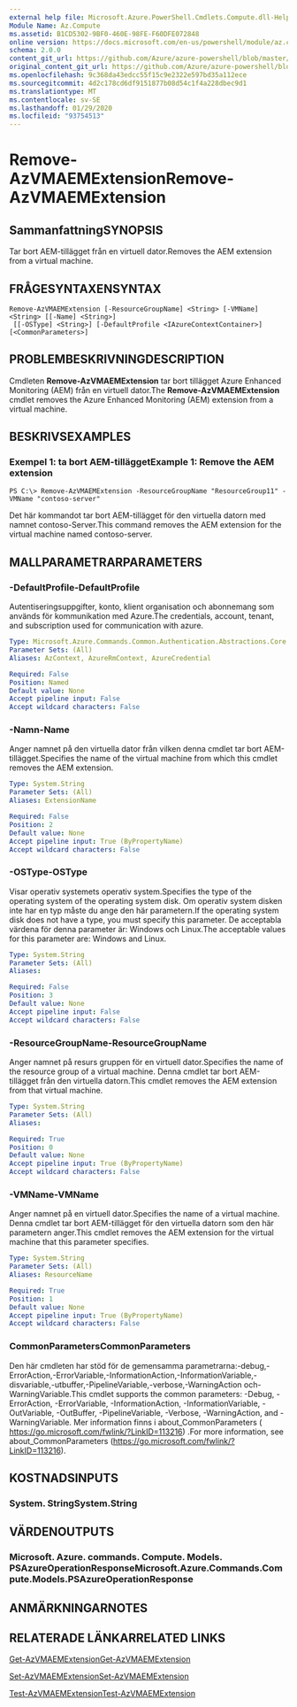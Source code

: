 ```yaml
---
external help file: Microsoft.Azure.PowerShell.Cmdlets.Compute.dll-Help.xml
Module Name: Az.Compute
ms.assetid: B1CD5302-9BF0-460E-98FE-F60DFE072848
online version: https://docs.microsoft.com/en-us/powershell/module/az.compute/remove-azvmaemextension
schema: 2.0.0
content_git_url: https://github.com/Azure/azure-powershell/blob/master/src/Compute/Compute/help/Remove-AzVMAEMExtension.md
original_content_git_url: https://github.com/Azure/azure-powershell/blob/master/src/Compute/Compute/help/Remove-AzVMAEMExtension.md
ms.openlocfilehash: 9c368da43edcc55f15c9e2322e597bd35a112ece
ms.sourcegitcommit: 4d2c178cd6df9151877b08d54c1f4a228dbec9d1
ms.translationtype: MT
ms.contentlocale: sv-SE
ms.lasthandoff: 01/29/2020
ms.locfileid: "93754513"
---
```

# <span data-ttu-id="fc62b-101">Remove-AzVMAEMExtension</span><span class="sxs-lookup"><span data-stu-id="fc62b-101">Remove-AzVMAEMExtension</span></span>

## <span data-ttu-id="fc62b-102">Sammanfattning</span><span class="sxs-lookup"><span data-stu-id="fc62b-102">SYNOPSIS</span></span>
<span data-ttu-id="fc62b-103">Tar bort AEM-tillägget från en virtuell dator.</span><span class="sxs-lookup"><span data-stu-id="fc62b-103">Removes the AEM extension from a virtual machine.</span></span>

## <span data-ttu-id="fc62b-104">FRÅGESYNTAXEN</span><span class="sxs-lookup"><span data-stu-id="fc62b-104">SYNTAX</span></span>

```
Remove-AzVMAEMExtension [-ResourceGroupName] <String> [-VMName] <String> [[-Name] <String>]
 [[-OSType] <String>] [-DefaultProfile <IAzureContextContainer>] [<CommonParameters>]
```

## <span data-ttu-id="fc62b-105">PROBLEMBESKRIVNING</span><span class="sxs-lookup"><span data-stu-id="fc62b-105">DESCRIPTION</span></span>
<span data-ttu-id="fc62b-106">Cmdleten **Remove-AzVMAEMExtension** tar bort tillägget Azure Enhanced Monitoring (AEM) från en virtuell dator.</span><span class="sxs-lookup"><span data-stu-id="fc62b-106">The **Remove-AzVMAEMExtension** cmdlet removes the Azure Enhanced Monitoring (AEM) extension from a virtual machine.</span></span>

## <span data-ttu-id="fc62b-107">BESKRIVS</span><span class="sxs-lookup"><span data-stu-id="fc62b-107">EXAMPLES</span></span>

### <span data-ttu-id="fc62b-108">Exempel 1: ta bort AEM-tillägget</span><span class="sxs-lookup"><span data-stu-id="fc62b-108">Example 1: Remove the AEM extension</span></span>
```
PS C:\> Remove-AzVMAEMExtension -ResourceGroupName "ResourceGroup11" -VMName "contoso-server"
```

<span data-ttu-id="fc62b-109">Det här kommandot tar bort AEM-tillägget för den virtuella datorn med namnet contoso-Server.</span><span class="sxs-lookup"><span data-stu-id="fc62b-109">This command removes the AEM extension for the virtual machine named contoso-server.</span></span>

## <span data-ttu-id="fc62b-110">MALLPARAMETRAR</span><span class="sxs-lookup"><span data-stu-id="fc62b-110">PARAMETERS</span></span>

### <span data-ttu-id="fc62b-111">-DefaultProfile</span><span class="sxs-lookup"><span data-stu-id="fc62b-111">-DefaultProfile</span></span>
<span data-ttu-id="fc62b-112">Autentiseringsuppgifter, konto, klient organisation och abonnemang som används för kommunikation med Azure.</span><span class="sxs-lookup"><span data-stu-id="fc62b-112">The credentials, account, tenant, and subscription used for communication with azure.</span></span>

```yaml
Type: Microsoft.Azure.Commands.Common.Authentication.Abstractions.Core.IAzureContextContainer
Parameter Sets: (All)
Aliases: AzContext, AzureRmContext, AzureCredential

Required: False
Position: Named
Default value: None
Accept pipeline input: False
Accept wildcard characters: False
```

### <span data-ttu-id="fc62b-113">-Namn</span><span class="sxs-lookup"><span data-stu-id="fc62b-113">-Name</span></span>
<span data-ttu-id="fc62b-114">Anger namnet på den virtuella dator från vilken denna cmdlet tar bort AEM-tillägget.</span><span class="sxs-lookup"><span data-stu-id="fc62b-114">Specifies the name of the virtual machine from which this cmdlet removes the AEM extension.</span></span>

```yaml
Type: System.String
Parameter Sets: (All)
Aliases: ExtensionName

Required: False
Position: 2
Default value: None
Accept pipeline input: True (ByPropertyName)
Accept wildcard characters: False
```

### <span data-ttu-id="fc62b-115">-OSType</span><span class="sxs-lookup"><span data-stu-id="fc62b-115">-OSType</span></span>
<span data-ttu-id="fc62b-116">Visar operativ systemets operativ system.</span><span class="sxs-lookup"><span data-stu-id="fc62b-116">Specifies the type of the operating system of the operating system disk.</span></span>
<span data-ttu-id="fc62b-117">Om operativ system disken inte har en typ måste du ange den här parametern.</span><span class="sxs-lookup"><span data-stu-id="fc62b-117">If the operating system disk does not have a type, you must specify this parameter.</span></span>
<span data-ttu-id="fc62b-118">De acceptabla värdena för denna parameter är: Windows och Linux.</span><span class="sxs-lookup"><span data-stu-id="fc62b-118">The acceptable values for this parameter are: Windows and Linux.</span></span>

```yaml
Type: System.String
Parameter Sets: (All)
Aliases:

Required: False
Position: 3
Default value: None
Accept pipeline input: False
Accept wildcard characters: False
```

### <span data-ttu-id="fc62b-119">-ResourceGroupName</span><span class="sxs-lookup"><span data-stu-id="fc62b-119">-ResourceGroupName</span></span>
<span data-ttu-id="fc62b-120">Anger namnet på resurs gruppen för en virtuell dator.</span><span class="sxs-lookup"><span data-stu-id="fc62b-120">Specifies the name of the resource group of a virtual machine.</span></span>
<span data-ttu-id="fc62b-121">Denna cmdlet tar bort AEM-tillägget från den virtuella datorn.</span><span class="sxs-lookup"><span data-stu-id="fc62b-121">This cmdlet removes the AEM extension from that virtual machine.</span></span>

```yaml
Type: System.String
Parameter Sets: (All)
Aliases:

Required: True
Position: 0
Default value: None
Accept pipeline input: True (ByPropertyName)
Accept wildcard characters: False
```

### <span data-ttu-id="fc62b-122">-VMName</span><span class="sxs-lookup"><span data-stu-id="fc62b-122">-VMName</span></span>
<span data-ttu-id="fc62b-123">Anger namnet på en virtuell dator.</span><span class="sxs-lookup"><span data-stu-id="fc62b-123">Specifies the name of a virtual machine.</span></span>
<span data-ttu-id="fc62b-124">Denna cmdlet tar bort AEM-tillägget för den virtuella datorn som den här parametern anger.</span><span class="sxs-lookup"><span data-stu-id="fc62b-124">This cmdlet removes the AEM extension for the virtual machine that this parameter specifies.</span></span>

```yaml
Type: System.String
Parameter Sets: (All)
Aliases: ResourceName

Required: True
Position: 1
Default value: None
Accept pipeline input: True (ByPropertyName)
Accept wildcard characters: False
```

### <span data-ttu-id="fc62b-125">CommonParameters</span><span class="sxs-lookup"><span data-stu-id="fc62b-125">CommonParameters</span></span>
<span data-ttu-id="fc62b-126">Den här cmdleten har stöd för de gemensamma parametrarna:-debug,-ErrorAction,-ErrorVariable,-InformationAction,-InformationVariable,-disvariable,-utbuffer,-PipelineVariable,-verbose,-WarningAction och-WarningVariable.</span><span class="sxs-lookup"><span data-stu-id="fc62b-126">This cmdlet supports the common parameters: -Debug, -ErrorAction, -ErrorVariable, -InformationAction, -InformationVariable, -OutVariable, -OutBuffer, -PipelineVariable, -Verbose, -WarningAction, and -WarningVariable.</span></span> <span data-ttu-id="fc62b-127">Mer information finns i about_CommonParameters ( https://go.microsoft.com/fwlink/?LinkID=113216) .</span><span class="sxs-lookup"><span data-stu-id="fc62b-127">For more information, see about_CommonParameters (https://go.microsoft.com/fwlink/?LinkID=113216).</span></span>

## <span data-ttu-id="fc62b-128">KOSTNADS</span><span class="sxs-lookup"><span data-stu-id="fc62b-128">INPUTS</span></span>

### <span data-ttu-id="fc62b-129">System. String</span><span class="sxs-lookup"><span data-stu-id="fc62b-129">System.String</span></span>

## <span data-ttu-id="fc62b-130">VÄRDEN</span><span class="sxs-lookup"><span data-stu-id="fc62b-130">OUTPUTS</span></span>

### <span data-ttu-id="fc62b-131">Microsoft. Azure. commands. Compute. Models. PSAzureOperationResponse</span><span class="sxs-lookup"><span data-stu-id="fc62b-131">Microsoft.Azure.Commands.Compute.Models.PSAzureOperationResponse</span></span>

## <span data-ttu-id="fc62b-132">ANMÄRKNINGAR</span><span class="sxs-lookup"><span data-stu-id="fc62b-132">NOTES</span></span>

## <span data-ttu-id="fc62b-133">RELATERADE LÄNKAR</span><span class="sxs-lookup"><span data-stu-id="fc62b-133">RELATED LINKS</span></span>

[<span data-ttu-id="fc62b-134">Get-AzVMAEMExtension</span><span class="sxs-lookup"><span data-stu-id="fc62b-134">Get-AzVMAEMExtension</span></span>](./Get-AzVMAEMExtension.md)

[<span data-ttu-id="fc62b-135">Set-AzVMAEMExtension</span><span class="sxs-lookup"><span data-stu-id="fc62b-135">Set-AzVMAEMExtension</span></span>](./Set-AzVMAEMExtension.md)

[<span data-ttu-id="fc62b-136">Test-AzVMAEMExtension</span><span class="sxs-lookup"><span data-stu-id="fc62b-136">Test-AzVMAEMExtension</span></span>](./Test-AzVMAEMExtension.md)


